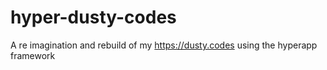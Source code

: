 # hyper-dusty-codes
A re imagination and rebuild of my https://dusty.codes using the hyperapp framework
